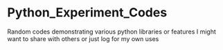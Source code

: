 # Python_Experiment_Codes
 Random codes demonstrating various python libraries or features I might want to share with others or just log for my own uses
